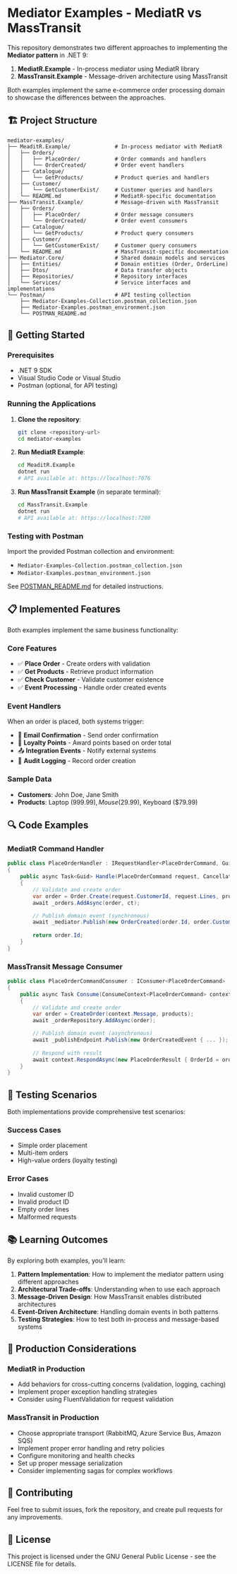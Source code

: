 # Mediator Examples - MediatR vs MassTransit

This repository demonstrates two different approaches to implementing the **Mediator pattern** in .NET 9:

1. **MediatR.Example** - In-process mediator using MediatR library
2. **MassTransit.Example** - Message-driven architecture using MassTransit

Both examples implement the same e-commerce order processing domain to showcase the differences between the approaches.

## 🏗️ Project Structure

```
mediator-examples/
├── MeaditR.Example/              # In-process mediator with MediatR
│   ├── Orders/
│   │   ├── PlaceOrder/           # Order commands and handlers
│   │   └── OrderCreated/         # Order event handlers
│   ├── Catalogue/
│   │   └── GetProducts/          # Product queries and handlers
│   ├── Customer/
│   │   └── GetCustomerExist/     # Customer queries and handlers
│   └── README.md                 # MediatR-specific documentation
├── MassTransit.Example/          # Message-driven with MassTransit
│   ├── Orders/
│   │   ├── PlaceOrder/           # Order message consumers
│   │   └── OrderCreated/         # Order event consumers
│   ├── Catalogue/
│   │   └── GetProducts/          # Product query consumers
│   ├── Customer/
│   │   └── GetCustomerExist/     # Customer query consumers
│   └── README.md                 # MassTransit-specific documentation
├── Mediator.Core/                # Shared domain models and services
│   ├── Entities/                 # Domain entities (Order, OrderLine)
│   ├── Dtos/                     # Data transfer objects
│   ├── Repositories/             # Repository interfaces
│   └── Services/                 # Service interfaces and implementations
└── Postman/                      # API testing collection
    ├── Mediator-Examples-Collection.postman_collection.json
    ├── Mediator-Examples.postman_environment.json
    └── POSTMAN_README.md
```

## 🚀 Getting Started

### Prerequisites
- .NET 9 SDK
- Visual Studio Code or Visual Studio
- Postman (optional, for API testing)

### Running the Applications

1. **Clone the repository**:
   ```bash
   git clone <repository-url>
   cd mediator-examples
   ```

2. **Run MediatR Example**:
   ```bash
   cd MeaditR.Example
   dotnet run
   # API available at: https://localhost:7076
   ```

3. **Run MassTransit Example** (in separate terminal):
   ```bash
   cd MassTransit.Example  
   dotnet run
   # API available at: https://localhost:7200
   ```

### Testing with Postman

Import the provided Postman collection and environment:
- `Mediator-Examples-Collection.postman_collection.json`
- `Mediator-Examples.postman_environment.json`

See [POSTMAN_README.md](POSTMAN_README.md) for detailed instructions.

## 📋 Implemented Features

Both examples implement the same business functionality:

### Core Features
- ✅ **Place Order** - Create orders with validation
- ✅ **Get Products** - Retrieve product information  
- ✅ **Check Customer** - Validate customer existence
- ✅ **Event Processing** - Handle order created events

### Event Handlers
When an order is placed, both systems trigger:
- 📧 **Email Confirmation** - Send order confirmation
- 🎯 **Loyalty Points** - Award points based on order total
- 📤 **Integration Events** - Notify external systems
- 📝 **Audit Logging** - Record order creation

### Sample Data
- **Customers**: John Doe, Jane Smith
- **Products**: Laptop ($999.99), Mouse ($29.99), Keyboard ($79.99)

## 🔍 Code Examples

### MediatR Command Handler
```csharp
public class PlaceOrderHandler : IRequestHandler<PlaceOrderCommand, Guid>
{
    public async Task<Guid> Handle(PlaceOrderCommand request, CancellationToken ct)
    {
        // Validate and create order
        var order = Order.Create(request.CustomerId, request.Lines, products);
        await _orders.AddAsync(order, ct);

        // Publish domain event (synchronous)
        await _mediator.Publish(new OrderCreated(order.Id, order.CustomerId, order.TotalAmount));
        
        return order.Id;
    }
}
```

### MassTransit Message Consumer
```csharp
public class PlaceOrderCommandConsumer : IConsumer<PlaceOrderCommand>
{
    public async Task Consume(ConsumeContext<PlaceOrderCommand> context)
    {
        // Validate and create order
        var order = CreateOrder(context.Message, products);
        await _orderRepository.AddAsync(order);

        // Publish domain event (asynchronous)
        await _publishEndpoint.Publish(new OrderCreatedEvent { ... });
        
        // Respond with result
        await context.RespondAsync(new PlaceOrderResult { OrderId = order.Id });
    }
}
```

## 🧪 Testing Scenarios

Both implementations provide comprehensive test scenarios:

### Success Cases
- Simple order placement
- Multi-item orders
- High-value orders (loyalty testing)

### Error Cases  
- Invalid customer ID
- Invalid product ID
- Empty order lines
- Malformed requests

## 📚 Learning Outcomes

By exploring both examples, you'll learn:

1. **Pattern Implementation**: How to implement the mediator pattern using different approaches
2. **Architectural Trade-offs**: Understanding when to use each approach
3. **Message-Driven Design**: How MassTransit enables distributed architectures
4. **Event-Driven Architecture**: Handling domain events in both patterns
5. **Testing Strategies**: How to test both in-process and message-based systems

## 🔧 Production Considerations

### MediatR in Production
- Add behaviors for cross-cutting concerns (validation, logging, caching)
- Implement proper exception handling strategies
- Consider using FluentValidation for request validation

### MassTransit in Production
- Choose appropriate transport (RabbitMQ, Azure Service Bus, Amazon SQS)
- Implement proper error handling and retry policies
- Configure monitoring and health checks
- Set up proper message serialization
- Consider implementing sagas for complex workflows

## 🤝 Contributing

Feel free to submit issues, fork the repository, and create pull requests for any improvements.

## 📄 License

This project is licensed under the GNU General Public License - see the LICENSE file for details.
